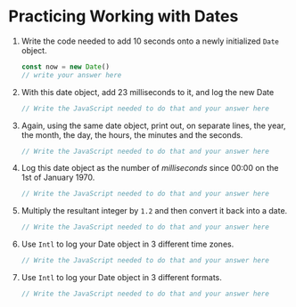 # Practicing Working with Dates

1. Write the code needed to add 10 seconds onto a newly initialized `Date` object.

    ```js
    const now = new Date()
    // write your answer here
    ```

2. With this date object, add 23 milliseconds to it, and log the new Date

    ```js
    // Write the JavaScript needed to do that and your answer here
    ```

3. Again, using the same date object, print out, on separate lines, the year, the month, the day, the hours, the minutes and the seconds.

    ```js
    // Write the JavaScript needed to do that and your answer here
    ```

4. Log this date object as the number of _milliseconds_ since 00:00 on the 1st of January 1970.

    ```js
    // Write the JavaScript needed to do that and your answer here
    ```

5. Multiply the resultant integer by `1.2` and then convert it back into a date.

    ```js
    // Write the JavaScript needed to do that and your answer here
    ```

6. Use `Intl` to log your Date object in 3 different time zones.

    ```js
    // Write the JavaScript needed to do that and your answer here
    ```

7. Use `Intl` to log your Date object in 3 different formats.

    ```js
    // Write the JavaScript needed to do that and your answer here
    ```
